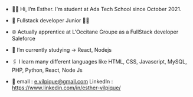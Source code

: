 - 👋🏾 Hi, I’m Esther. I'm student at Ada Tech School since October 2021. 
- 💜 Fullstack developer Junior ✌🏾
- 🌐 Actually apprentice at L'Occitane Groupe as a FullStack developer Saleforce
- 🌱 I’m currently studying -> React, Nodejs
- 🖇 I learn many different languages like HTML, CSS, Javascript, MySQL, PHP, Python, React, Node Js

- 📧
  email : e.vilpique@gmail.com
  LinkedIn : https://www.linkedin.com/in/esther-vilpique/

<!---
EstherVlp/EstherVlp is a ✨ special ✨ repository because its `README.md` (this file) appears on your GitHub profile.
You can click the Preview link to take a look at your changes.
--->
